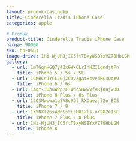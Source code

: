 ```yaml
---
layout: produk-casinghp
title: Cinderella Tradis iPhone Case
categories: apple

# Produk
product-title: Cinderella Tradis iPhone Case
harga: 90000
sku: hn-0461
image-drive: 1Hi-WjUH3jIC5ftTBxyWSBYxVZ70HbLGM
gallery:
  - url: 1mTGqnH6Q7y42x6WxGLrInNZI1qndjtPn
    title: iPhone 5 / 5s / SE
  - url: 1CMBCsJYCLJGjZCOvZgat8cVedRC4OqY9
    title: iPhone 6 / 6s
  - url: 1AqY-30buWPp2FTWdc5HwwVfHRjdujw3D
    title: iPhone 6 Plus / 6s Plus
  - url: 12OSMwuwa1gSV8c9Dl_kXDuezjl2o_ECS
    title: iPhone 7 / 8
  - url: 1XYNXlZ6s4NnSstieHUIZls-uY282eI5F
    title: iPhone 7 Plus / 8 Plus
  - url: 1Hi-WjUH3jIC5ftTBxyWSBYxVZ70HbLGM
    title: iPhone X
---
```

